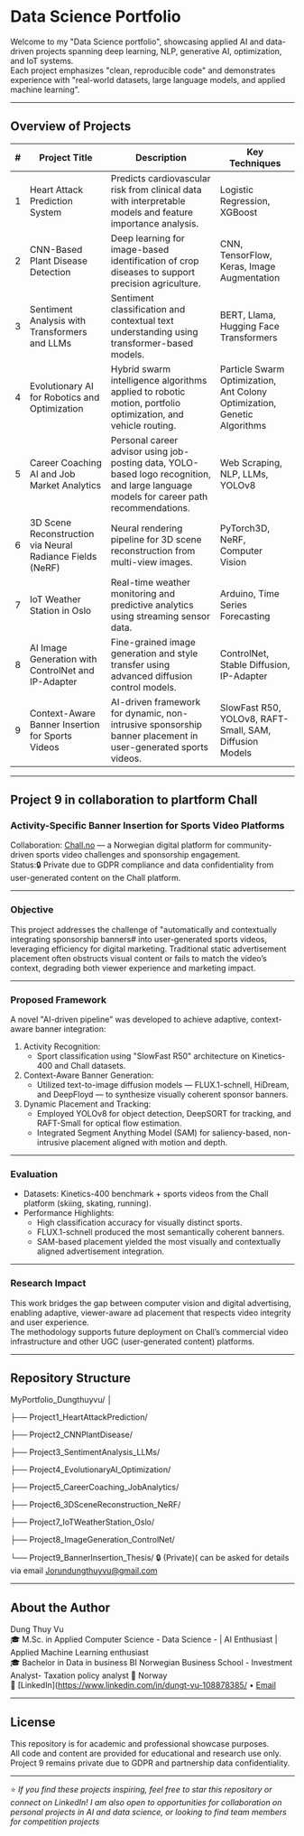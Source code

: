 
# Data Science Portfolio

Welcome to my "Data Science portfolio", showcasing applied AI and data-driven projects spanning deep learning, NLP, generative AI, optimization, and IoT systems.  
Each project emphasizes "clean, reproducible code" and demonstrates experience with "real-world datasets, large language models, and applied machine learning".

---

##  Overview of Projects

| # | Project Title | Description | Key Techniques |
|---|----------------|--------------|----------------|
| 1 | Heart Attack Prediction System | Predicts cardiovascular risk from clinical data with interpretable models and feature importance analysis. | Logistic Regression, XGBoost |
| 2 | CNN-Based Plant Disease Detection | Deep learning for image-based identification of crop diseases to support precision agriculture. | CNN, TensorFlow, Keras, Image Augmentation |
| 3 | Sentiment Analysis with Transformers and LLMs | Sentiment classification and contextual text understanding using transformer-based models. | BERT, Llama, Hugging Face Transformers |
| 4 | Evolutionary AI for Robotics and Optimization | Hybrid swarm intelligence algorithms applied to robotic motion, portfolio optimization, and vehicle routing. | Particle Swarm Optimization, Ant Colony Optimization, Genetic Algorithms |
| 5 | Career Coaching AI and Job Market Analytics | Personal career advisor using job-posting data, YOLO-based logo recognition, and large language models for career path recommendations. | Web Scraping, NLP, LLMs, YOLOv8 |
| 6 | 3D Scene Reconstruction via Neural Radiance Fields (NeRF) | Neural rendering pipeline for 3D scene reconstruction from multi-view images. | PyTorch3D, NeRF, Computer Vision |
| 7 | IoT Weather Station in Oslo | Real-time weather monitoring and predictive analytics using streaming sensor data. | Arduino, Time Series Forecasting |
| 8 | AI Image Generation with ControlNet and IP-Adapter | Fine-grained image generation and style transfer using advanced diffusion control models. | ControlNet, Stable Diffusion, IP-Adapter |
| 9 | Context-Aware Banner Insertion for Sports Videos| AI-driven framework for dynamic, non-intrusive sponsorship banner placement in user-generated sports videos. | SlowFast R50, YOLOv8, RAFT-Small, SAM, Diffusion Models |

---

## Project 9 in collaboration to plartform Chall

### Activity-Specific Banner Insertion for Sports Video Platforms
Collaboration: [Chall.no](https://www.chall.no/) — a Norwegian digital platform for community-driven sports video challenges and sponsorship engagement.  
Status:🔒 Private due to GDPR compliance and data confidentiality from user-generated content on the Chall platform.

---

###  Objective
This project addresses the challenge of "automatically and contextually integrating sponsorship banners# into user-generated sports videos, leveraging efficiency for digital marketing.
Traditional static advertisement placement often obstructs visual content or fails to match the video’s context, degrading both viewer experience and marketing impact.

---

### Proposed Framework
A novel "AI-driven pipeline" was developed to achieve adaptive, context-aware banner integration:
1. Activity Recognition:  
   - Sport classification using "SlowFast R50" architecture on Kinetics-400 and Chall datasets.  
2. Context-Aware Banner Generation: 
   - Utilized text-to-image diffusion models — FLUX.1-schnell, HiDream, and DeepFloyd — to synthesize visually coherent sponsor banners.  
3. Dynamic Placement and Tracking:  
   - Employed YOLOv8 for object detection, DeepSORT for tracking, and RAFT-Small for optical flow estimation.  
   - Integrated Segment Anything Model (SAM) for saliency-based, non-intrusive placement aligned with motion and depth.

---

###  Evaluation
- Datasets: Kinetics-400 benchmark + sports videos from the Chall platform (skiing, skating, running).  
- Performance Highlights:  
  - High classification accuracy for visually distinct sports.  
  - FLUX.1-schnell produced the most semantically coherent banners.  
  - SAM-based placement yielded the most visually and contextually aligned advertisement integration.  

---

###  Research Impact
This work bridges the gap between computer vision and digital advertising, enabling adaptive, viewer-aware ad placement that respects video integrity and user experience.  
The methodology supports future deployment on Chall’s commercial video infrastructure and other UGC (user-generated content) platforms.

---

## Repository Structure
MyPortfolio_Dungthuyvu/
│

├── Project1_HeartAttackPrediction/

├── Project2_CNNPlantDisease/

├── Project3_SentimentAnalysis_LLMs/

├── Project4_EvolutionaryAI_Optimization/

├── Project5_CareerCoaching_JobAnalytics/

├── Project6_3DSceneReconstruction_NeRF/

├── Project7_IoTWeatherStation_Oslo/

├── Project8_ImageGeneration_ControlNet/

└── Project9_BannerInsertion_Thesis/ 🔒 (Private)( can be asked for details via email Jorundungthuyvu@gmail.com

---

##  About the Author

Dung Thuy Vu  
🎓 M.Sc. in Applied Computer Science - Data Science -  | AI Enthusiast | Applied Machine Learning enthusiast  
🎓 Bachelor in Data in business BI Norwegian Business School - Investment Analyst- Taxation policy analyst
📍 Norway  
🔗 [LinkedIn](https://www.linkedin.com/in/dungt-vu-108878385/
• [Email](mailto:Jorundungthuyvu@gmail.com)

---

##  License
This repository is for academic and professional showcase purposes.  
All code and content are provided for educational and research use only.  
Project 9 remains private due to GDPR and partnership data confidentiality.

---

⭐ *If you find these projects inspiring, feel free to star this repository or connect on LinkedIn! I am also open to opportunities for collaboration on personal projects in AI and data science, or looking to find team members for competition projects*




